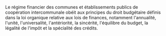 Le régime financier des communes et établissements publics de coopération intercommunale obéit aux principes du droit budgétaire définis dans la loi organique relative aux lois de finances, notamment l'annualité, l'unité, l'universalité, l'antériorité, la sincérité, l'équilibre du budget, la légalité de l'impôt et la spécialité des crédits.